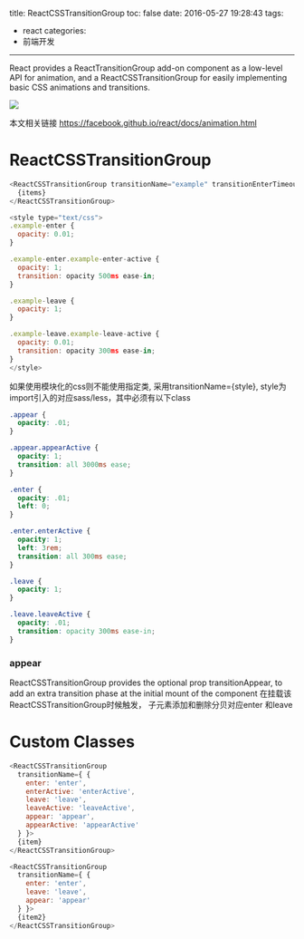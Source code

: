 title: ReactCSSTransitionGroup
toc: false
date: 2016-05-27 19:28:43
tags:
  - react
categories:
  - 前端开发
---

React provides a ReactTransitionGroup add-on component as a low-level API for animation, and a ReactCSSTransitionGroup for easily implementing basic CSS animations and transitions.

<!--more-->
![](ReactCSSTransitionGroup/286966.jpg)

本文相关链接
https://facebook.github.io/react/docs/animation.html

# ReactCSSTransitionGroup

```javascript
<ReactCSSTransitionGroup transitionName="example" transitionEnterTimeout={500} transitionLeaveTimeout={300}>
  {items}
</ReactCSSTransitionGroup>

<style type="text/css">
.example-enter {
  opacity: 0.01;
}

.example-enter.example-enter-active {
  opacity: 1;
  transition: opacity 500ms ease-in;
}

.example-leave {
  opacity: 1;
}

.example-leave.example-leave-active {
  opacity: 0.01;
  transition: opacity 300ms ease-in;
}
</style>
```
如果使用模块化的css则不能使用指定类, 采用transitionName={style}, style为import引入的对应sass/less，其中必须有以下class

```css
.appear {
  opacity: .01;
}

.appear.appearActive {
  opacity: 1;
  transition: all 3000ms ease;
}

.enter {
  opacity: .01;
  left: 0;
}

.enter.enterActive {
  opacity: 1;
  left: 3rem;
  transition: all 300ms ease;
}

.leave {
  opacity: 1;
}

.leave.leaveActive {
  opacity: .01;
  transition: opacity 300ms ease-in;
}
```
### appear
ReactCSSTransitionGroup provides the optional prop transitionAppear, to add an extra transition phase at the initial mount of the component
在挂载该ReactCSSTransitionGroup时候触发， 子元素添加和删除分贝对应enter 和leave

# Custom Classes

```javascript
<ReactCSSTransitionGroup
  transitionName={ {
    enter: 'enter',
    enterActive: 'enterActive',
    leave: 'leave',
    leaveActive: 'leaveActive',
    appear: 'appear',
    appearActive: 'appearActive'
  } }>
  {item}
</ReactCSSTransitionGroup>

<ReactCSSTransitionGroup
  transitionName={ {
    enter: 'enter',
    leave: 'leave',
    appear: 'appear'
  } }>
  {item2}
</ReactCSSTransitionGroup>
```
